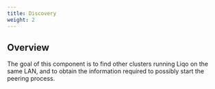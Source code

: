 ```yaml
---
title: Discovery
weight: 2
---
```


## Overview
The goal of this component is to find other clusters running Liqo on the same LAN, and to obtain the information 
required to possibly start the peering process.